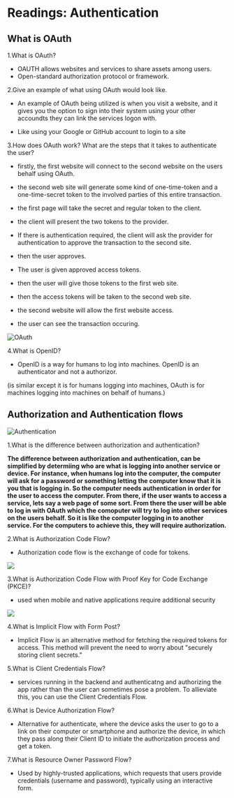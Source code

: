 # Readings: Authentication

## What is OAuth


1.What is OAuth?
* OAUTH allows websites and services to share assets among users.
* Open-standard authorization protocol or framework.

2.Give an example of what using OAuth would look like.

* An example of OAuth being utilized is when you visit a website, and it gives you the option to sign into their system using your other accoundts they can link the services logon with.

* Like using your Google or GitHub account to login to a site

3.How does OAuth work? What are the steps that it takes to authenticate the user?

* firstly, the first website will connect to the second website on the users behalf using OAuth.

* the second web site will generate some kind of one-time-token and a one-time-secret token to the involved parties of this entire transaction.

* the first page will take the secret and regular token to the client.

* the client will present the two tokens to the provider.

* If there is authentication required, the client will ask the provider for authentication to approve the transaction to the second site.

* then the user approves.
* The user is given approved access tokens.
* then the user will give those tokens to the first web site.
* then the access tokens will be taken to the second web site.
* the second website will allow the first website access.
* the user can see the transaction occuring.

![OAuth](https://dzf8vqv24eqhg.cloudfront.net/userfiles/866/14262/ckfinder/images/2020_03_10_09_00_551.png)

4.What is OpenID?
* OpenID is a way for humans to log into machines. OpenID is an authenticator and not a authorizor.

(is similar except it is for humans logging into machines, OAuth is for machines logging into machines on behalf of humans.)

## Authorization and Authentication flows

![Authentication](https://s3.ap-south-1.amazonaws.com/afteracademy-server-uploads/authentication-vs-authorization-diff-a7acc34e88679381.png)

1.What is the difference between authorization and authentication?

**The difference between authorization and authentication, can be simplified by determiing who are what is logging into another service or device. For instance, when humans log into the computer, the computer will ask for a password or something letting the computer know that it is you that is logging in. So the computer needs authentication in order for the user to access the computer. From there, if the user wants to access a service, lets say a web page of some sort. From there the user will be able to log in with OAuth which the comoputer will try to log into other services on the users behalf. So it is like the computer logging in to another service. For the computers to achieve this, they will require authorization.**

2.What is Authorization Code Flow?
* Authorization code flow is the exchange of code for tokens.

![](https://images.ctfassets.net/cdy7uua7fh8z/2nbNztohyR7uMcZmnUt0VU/2c017d2a2a2cdd80f097554d33ff72dd/auth-sequence-auth-code.png)

3.What is Authorization Code Flow with Proof Key for Code Exchange (PKCE)?

* used when mobile and native applications require additional security

![](https://images.ctfassets.net/cdy7uua7fh8z/3pstjSYx3YNSiJQnwKZvm5/33c941faf2e0c434a9ab1f0f3a06e13a/auth-sequence-auth-code-pkce.png)

4.What is Implicit Flow with Form Post?

* Implicit Flow is an alternative method for fetching the required tokens for access. This method will prevent the need to worry about "securely storing client secrets."

5.What is Client Credentials Flow?

* services running in the backend and authenticatng and authorizing the app rather than the user can sometimes pose a problem. To allieviate this, you can use the Client Credentials Flow.

6.What is Device Authorization Flow?

* Alternative for authenticate, where the device asks the user to go to a link on their computer or smartphone and authorize the device, in which they pass along their Client ID to initiate the authorization process and get a token.

7.What is Resource Owner Password Flow?

* Used by highly-trusted applications, which requests that users provide credentials (username and password), typically using an interactive form.